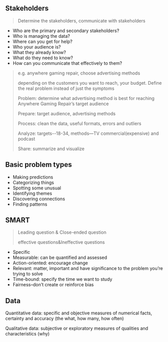## Stakeholders

> Determine the stakeholders, communicate with stakeholders

* Who are the primary and secondary stakeholders?
* Who is managing the data?
* Where can you get for help?
* Who your audience is?
* What they already know?
* What do they need to know?
* How can you communicate that effectively to them?

> e.g. anywhere gaming repair, choose advertising methods
>
> depending on the customers you want to reach, your budget. Define the real problem instead of just the symptoms
>
> Problem: determine what advertising method is best for reaching Anywhere Gaming Repair’s target audience
>
> Prepare: target audience, advertising methods
>
> Process: clean the data, useful formats, errors and outliers
>
> Analyze: targets--18-34, methods—TV commercial(expensive) and podcast
>
> Share: summarize and visualize

## Basic problem types

* Making predictions
* Categorizing things
* Spotting some unusual
* Identifying themes
* Discovering connections
* Finding patterns

## SMART

>  Leading question & Close-ended question
>
> effective questions&Ineffective questions

* Specific
* Measurable: can be quantified and assessed
* Action-oriented: encourage change
* Relevant: matter, important and have significance to the problem you’re trying to solve
* Time-bound: specify the time we want to study
* Fairness–don’t create or reinforce bias

## Data

Quantitative data: specific and objective measures of numerical facts, certainty and accuracy (the what, how many, how often)

Qualitative data: subjective or exploratory measures of qualities and characteristics (why)